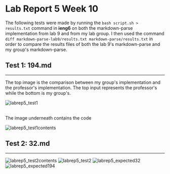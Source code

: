 # Lab Report 5 Week 10
The following tests were made by running the `bash script.sh > results.txt` command in **ieng6** on both the markdown-parse implementation from lab 9 and from my lab group. I then used the command `diff markdown-parse-lab9/results.txt markdown-parse/results.txt` in order to compare the results files of both the lab 9's markdown-parse and my group's markdown-parse. 

## Test 1: 194.md
---
The top image is the comparison between my group's implementation and the professor's implementation. The top input represents the professor's while the bottom is my group's.

![labrep5_test1](https://user-images.githubusercontent.com/97699019/157831580-6f7e87a2-b4db-4d7c-9967-c45aaeb54ae0.png)
<br>

<br>
The image underneath contains the code 

![labrep5_test1contents](https://user-images.githubusercontent.com/97699019/157831596-b674c61a-c8e7-43a3-92dd-68249eac075a.png)


## Test 2: 32.md
---

![labrep5_test2contents](https://user-images.githubusercontent.com/97699019/157831594-4b2f6ea9-43b6-4abd-92b0-551e399e462f.png)
![labrep5_test2](https://user-images.githubusercontent.com/97699019/157831598-9f917a70-1f79-4128-9753-5806c113dc94.png)
![labrep5_expected32](https://user-images.githubusercontent.com/97699019/157850141-2d495f37-85cf-4dfe-9952-9f02d1125610.png)
![labrep5_expected194](https://user-images.githubusercontent.com/97699019/157850142-b16726ad-6565-4c65-88b0-c53a6b6af834.png)

